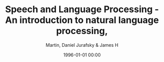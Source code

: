 ---
layout: post
title: Speech and Language Processing - An introduction to natural language processing,

date: 1996-01-01 00:00
author: Martin, Daniel Jurafsky & James H
year: 2001
---